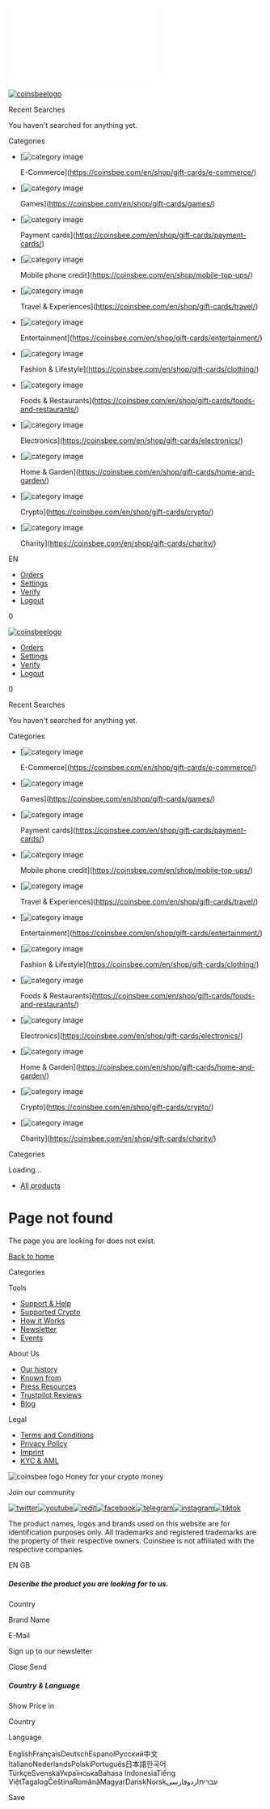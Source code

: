 ![](//matomo.coinsbee.com/matomo.php?idsite=5&rec=1)

[![coinsbeelogo](https://cdn.coinsbee.com/dist/assets/img/coinsbeelogo.svg)](https://coinsbee.com/en/)

Recent Searches

You haven't searched for anything yet.

Categories

* [![category image](https://cdn.coinsbee.com/dist/assets/img/categories/e-commerce.svg)
    
    E-Commerce](https://coinsbee.com/en/shop/gift-cards/e-commerce/)
* [![category image](https://cdn.coinsbee.com/dist/assets/img/categories/games.svg)
    
    Games](https://coinsbee.com/en/shop/gift-cards/games/)
* [![category image](https://cdn.coinsbee.com/dist/assets/img/categories/payment-cards.svg)
    
    Payment cards](https://coinsbee.com/en/shop/gift-cards/payment-cards/)
* [![category image](https://cdn.coinsbee.com/dist/assets/img/categories/mobile-recharge.svg)
    
    Mobile phone credit](https://coinsbee.com/en/shop/mobile-top-ups/)
* [![category image](https://cdn.coinsbee.com/dist/assets/img/categories/travel.svg)
    
    Travel & Experiences](https://coinsbee.com/en/shop/gift-cards/travel/)
* [![category image](https://cdn.coinsbee.com/dist/assets/img/categories/entertainment.svg)
    
    Entertainment](https://coinsbee.com/en/shop/gift-cards/entertainment/)
* [![category image](https://cdn.coinsbee.com/dist/assets/img/categories/clothing.svg)
    
    Fashion & Lifestyle](https://coinsbee.com/en/shop/gift-cards/clothing/)
* [![category image](https://cdn.coinsbee.com/dist/assets/img/categories/foods-and-restaurants.svg)
    
    Foods & Restaurants](https://coinsbee.com/en/shop/gift-cards/foods-and-restaurants/)
* [![category image](https://cdn.coinsbee.com/dist/assets/img/categories/electronics.svg)
    
    Electronics](https://coinsbee.com/en/shop/gift-cards/electronics/)
* [![category image](https://cdn.coinsbee.com/dist/assets/img/categories/home-and-garden.svg)
    
    Home & Garden](https://coinsbee.com/en/shop/gift-cards/home-and-garden/)
* [![category image](https://cdn.coinsbee.com/dist/assets/img/categories/crypto.svg)
    
    Crypto](https://coinsbee.com/en/shop/gift-cards/crypto/)
* [![category image](https://cdn.coinsbee.com/dist/assets/img/categories/charity.svg)
    
    Charity](https://coinsbee.com/en/shop/gift-cards/charity/)

EN

[](https://coinsbee.com/en/login/)

* [Orders](https://coinsbee.com/en/settings/#orders)
* [Settings](https://coinsbee.com/en/settings/#settings)
* [Verify](https://coinsbee.com/en/settings/#verify)
* [Logout](#)

0

[](https://coinsbee.com/en/shop/)

[![coinsbeelogo](https://cdn.coinsbee.com/dist/assets/img/coinsbeelogo.svg)](https://coinsbee.com/en/)

[](https://coinsbee.com/en/login/)

* [Orders](https://coinsbee.com/en/settings/#orders)
* [Settings](https://coinsbee.com/en/settings/#settings)
* [Verify](https://coinsbee.com/en/settings/#verify)
* [Logout](#)

0

[](https://coinsbee.com/en/shop/)

Recent Searches

You haven't searched for anything yet.

Categories

* [![category image](https://cdn.coinsbee.com/dist/assets/img/categories/e-commerce.svg)
    
    E-Commerce](https://coinsbee.com/en/shop/gift-cards/e-commerce/)
* [![category image](https://cdn.coinsbee.com/dist/assets/img/categories/games.svg)
    
    Games](https://coinsbee.com/en/shop/gift-cards/games/)
* [![category image](https://cdn.coinsbee.com/dist/assets/img/categories/payment-cards.svg)
    
    Payment cards](https://coinsbee.com/en/shop/gift-cards/payment-cards/)
* [![category image](https://cdn.coinsbee.com/dist/assets/img/categories/mobile-recharge.svg)
    
    Mobile phone credit](https://coinsbee.com/en/shop/mobile-top-ups/)
* [![category image](https://cdn.coinsbee.com/dist/assets/img/categories/travel.svg)
    
    Travel & Experiences](https://coinsbee.com/en/shop/gift-cards/travel/)
* [![category image](https://cdn.coinsbee.com/dist/assets/img/categories/entertainment.svg)
    
    Entertainment](https://coinsbee.com/en/shop/gift-cards/entertainment/)
* [![category image](https://cdn.coinsbee.com/dist/assets/img/categories/clothing.svg)
    
    Fashion & Lifestyle](https://coinsbee.com/en/shop/gift-cards/clothing/)
* [![category image](https://cdn.coinsbee.com/dist/assets/img/categories/foods-and-restaurants.svg)
    
    Foods & Restaurants](https://coinsbee.com/en/shop/gift-cards/foods-and-restaurants/)
* [![category image](https://cdn.coinsbee.com/dist/assets/img/categories/electronics.svg)
    
    Electronics](https://coinsbee.com/en/shop/gift-cards/electronics/)
* [![category image](https://cdn.coinsbee.com/dist/assets/img/categories/home-and-garden.svg)
    
    Home & Garden](https://coinsbee.com/en/shop/gift-cards/home-and-garden/)
* [![category image](https://cdn.coinsbee.com/dist/assets/img/categories/crypto.svg)
    
    Crypto](https://coinsbee.com/en/shop/gift-cards/crypto/)
* [![category image](https://cdn.coinsbee.com/dist/assets/img/categories/charity.svg)
    
    Charity](https://coinsbee.com/en/shop/gift-cards/charity/)

Categories

Loading...

* [All products](https://coinsbee.com/en/shop/)

Page not found
==============

The page you are looking for does not exist.

[Back to home](https://coinsbee.com/en/)

Categories

Tools

* [Support & Help](https://help.coinsbee.com/en/support/home)
* [Supported Crypto](https://coinsbee.com/en/cryptocurrencies/)
* [How it Works](https://coinsbee.com/en/howitworks/)
* [Newsletter](https://coinsbee.com/en/newsletter/)
* [Events](https://coinsbee.com/en/events/)

About Us

* [Our history](https://coinsbee.com/en/about-us/)
* [Known from](https://coinsbee.com/en/knowfromarticles/)
* [Press Resources](https://coinsbee.com/en/press-information/)
* [Trustpilot Reviews](https://www.trustpilot.com/review/coinsbee.com)
* [Blog](https://blog.coinsbee.com/)

Legal

* [Terms and Conditions](https://coinsbee.com/en/terms-and-privacy/)
* [Privacy Policy](https://coinsbee.com/en/terms-and-privacy#privacy-policy/)
* [Imprint](https://coinsbee.com/en/imprint/)
* [KYC & AML](https://coinsbee.com/en/kyc-aml/)

![coinsbee logo](https://cdn.coinsbee.com/dist/assets/img/coinsbeelogo.svg) Honey for your crypto money

Join our community

 [![twitter](https://cdn.coinsbee.com/dist/assets/img/twitter-icon.svg)](https://twitter.com/coinsbee)[![youtube](https://cdn.coinsbee.com/dist/assets/img/youtube-icon.svg)](https://www.youtube.com/channel/UCkZ37X-UMx-8nabO6MHS4ZQ)[![redit](https://cdn.coinsbee.com/dist/assets/img/reddit-icon.svg)](https://www.reddit.com/user/coinsbee_com/)[![facebook](https://cdn.coinsbee.com/dist/assets/img/fb-icon.svg)](https://www.facebook.com/coinsbee)[![telegram](https://cdn.coinsbee.com/dist/assets/img/telegram-icon.svg)](https://t.me/coinsbee)[![instagram](https://cdn.coinsbee.com/dist/assets/img/instagramicon.svg)](https://www.instagram.com/coinsbee/)[![tiktok](https://cdn.coinsbee.com/dist/assets/img/tiktok.svg)](https://www.tiktok.com/@coinsbee)

The product names, logos and brands used on this website are for identification purposes only. All trademarks and registered trademarks are the property of their respective owners. Coinsbee is not affiliated with the respective companies.

EN GB

##### Describe the product you are looking for to us.

Country

Brand Name

E-Mail

 Sign up to our newsletter

Close Send

##### Country & Language

Show Price in

Country

Language

EnglishFrançaisDeutschEspanolРусский中文ItalianoNederlandsPolskiPortuguês日本語한국어TürkçeSvenskaУкраїнськаBahasa IndonesiaTiếng ViệtTagalogČeštinaRomânăMagyarDanskNorskעבריתاردوفارسی

Save